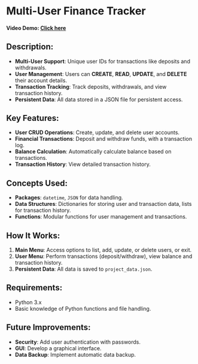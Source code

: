 # Multi-User Finance Tracker

#### Video Demo: [Click here](https://youtu.be/QER9ENwCggs?si=cC9E9GyPPnU7MFAn)

## Description:

- **Multi-User Support**: Unique user IDs for transactions like deposits and withdrawals.
- **User Management**: Users can **CREATE**, **READ**, **UPDATE**, and **DELETE** their account details.
- **Transaction Tracking**: Track deposits, withdrawals, and view transaction history.
- **Persistent Data**: All data stored in a JSON file for persistent access.

## Key Features:

- **User CRUD Operations**: Create, update, and delete user accounts.
- **Financial Transactions**: Deposit and withdraw funds, with a transaction log.
- **Balance Calculation**: Automatically calculate balance based on transactions.
- **Transaction History**: View detailed transaction history.

## Concepts Used:

- **Packages**: `datetime`, `JSON` for data handling.
- **Data Structures**: Dictionaries for storing user and transaction data, lists for transaction history.
- **Functions**: Modular functions for user management and transactions.

## How It Works:

1. **Main Menu**: Access options to list, add, update, or delete users, or exit.
2. **User Menu**: Perform transactions (deposit/withdraw), view balance and transaction history.
3. **Persistent Data**: All data is saved to `project_data.json`.

## Requirements:

- Python 3.x
- Basic knowledge of Python functions and file handling.

## Future Improvements:

- **Security**: Add user authentication with passwords.
- **GUI**: Develop a graphical interface.
- **Data Backup**: Implement automatic data backup.

